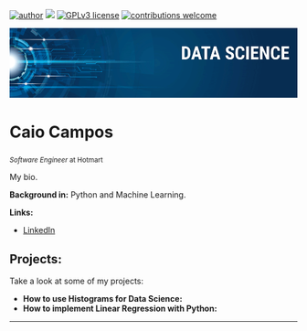 [![author](https://img.shields.io/badge/author-camposscaio-red)](https://www.linkedin.com/in/caiiocampos/) [![](https://img.shields.io/badge/python-3.7+-blue.svg)](https://www.python.org/downloads/release/python-365/) [![GPLv3 license](https://img.shields.io/badge/License-GPLv3-blue.svg)](http://perso.crans.org/besson/LICENSE.html) [![contributions welcome](https://img.shields.io/badge/contributions-welcome-brightgreen.svg?style=flat)](https://github.com/camposscaio/data_science/issues)

<p align="center">
  <img src="banner.png" >
</p>

# Caio Campos
<sub>*Software Engineer* at Hotmart</sub>

My bio.

**Background in:** Python and Machine Learning.

**Links:**
* [LinkedIn](https://www.linkedin.com/in/caiiocampos/)


## Projects:
Take a look at some of my projects:

* **How to use Histograms for Data Science:** 
* **How to implement Linear Regression with Python:**

---
